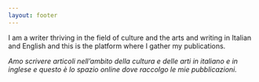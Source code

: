 ```yaml
---
layout: footer
---
```

I am a writer thriving in the field of culture and the arts and writing in Italian and English and this is the platform where I gather my publications.

<em>Amo scrivere articoli nell’ambito della cultura e delle arti in italiano e in inglese e questo è lo spazio online dove raccolgo le mie pubblicazioni.</em> 
